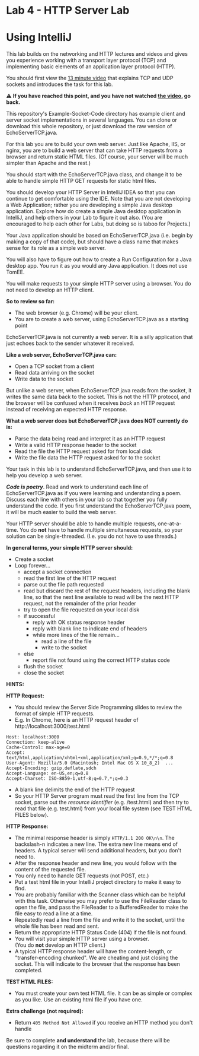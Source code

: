 # Lab 4 - HTTP Server Lab
# Using IntelliJ

This lab builds on the networking and HTTP lectures and videos and gives you experience working with a transport layer protocol (TCP) and implementing basic elements of an application layer protocol (HTTP).

You should first view the [13 minute video](http://heinzcollege.mediasite.com/Mediasite/Play/21d1939d54f04444b042e45fc923742e1d)
 that explains TCP and UDP sockets and introduces the task for this lab.

:warning: **If you have reached this point, and you have not watched [the video](http://heinzcollege.mediasite.com/Mediasite/Play/21d1939d54f04444b042e45fc923742e1d), go back.**

This repository's Example-Socket-Code directory has example client and server socket implementations in several languages. You can clone or download this whole repository, or just download the raw version of EchoServerTCP.java.

For this lab you are to build your own web server. Just like Apache, IIS, or nginx, you are to build a web server that can take HTTP requests from a browser and return static HTML files. (Of course, your server will be much simpler than Apache and the rest.)

You should start with the EchoServerTCP.java class, and change it to be able to handle simple HTTP GET requests for static html files.

You should develop your HTTP Server in IntelliJ IDEA so that you can continue to get comfortable using the IDE. Note that you are not developing a Web Application; rather you are developing a simple Java desktop application. Explore how do create a simple Java desktop application in IntelliJ, and help others in your Lab to figure it out also. (You are encouraged to help each other for Labs, but doing so is taboo for Projects.)

Your Java application should be based on EchoServerTCP.java (i.e. begin by making a copy of that code), but should have a class name that makes sense for its role as a simple web server.

You will also have to figure out how to create a Run Configuration for a Java desktop app. You run it as you would any Java application. It does not use TomEE.

You will make requests to your simple HTTP server using a browser. You do not need to develop an HTTP client.

**So to review so far:**
* The web browser (e.g. Chrome) will be your client.
* You are to create a web server, using EchoServerTCP.java as a starting point

EchoServerTCP.java is not currently a web server. It is a silly application
that just echoes back to the sender whatever it received.

**Like a web server, EchoServerTCP.java can:**
* Open a TCP socket from a client
* Read data arriving on the socket
* Write data to the socket

But unlike a web server, when EchoServerTCP.java reads from the socket, it
writes the same data back to the socket. This is not the HTTP protocol, and the browser will be confused when it receives _back_ an HTTP request instead of receiving an expected HTTP response.

**What a web server does but EchoServerTCP.java does NOT currently do is:**
* Parse the data being read and interpret it as an HTTP request
* Write a valid HTTP response header to the socket
* Read the file the HTTP request asked for from local disk
* Write the file data the HTTP request asked for to the socket

Your task in this lab is to understand EchoServerTCP.java, and then use it to
help you develop a web server.

**_Code is poetry_**. Read and work to understand each line of EchoServerTCP.java as if you were learning and understanding a poem. Discuss each line with others in your lab so that together you fully understand the code. If you first understand the EchoServerTCP.java poem, it will be much easier to build the web server.

Your HTTP server should be able to handle multiple requests, one-at-a-time. You do **not** have to handle multiple simultaneous requests, so your solution can be single-threaded. (I.e. you do not have to use threads.)

**In general terms, your simple HTTP server should:**

* Create a socket
* Loop forever...
  * accept a socket connection
  * read the first line of the HTTP request
  * parse out the file path requested<br>
  * read but discard the rest of the request headers, including the blank line, so that the next line available to read will be the next HTTP request, not the remainder of the prior header
  * try to open the file requested on your local disk
  * if successful
    * reply with OK status response header
    * reply with blank line to indicate end of headers
    * while more lines of the file remain...
      * read a line of the file
      * write to the socket
  * else
     * report file not found using the correct HTTP status code
  * flush the socket
  * close the socket

**HINTS:**

**HTTP Request:**
  * You should review the Server Side Programming slides to review the format of simple HTTP requests.
  * E.g. In Chrome, here is an HTTP request header of http://localhost:3000/test.html
```GET /test.html HTTP/1.1
Host: localhost:3000
Connection: keep-alive
Cache-Control: max-age=0
Accept: text/html,application/xhtml+xml,application/xml;q=0.9,*/*;q=0.8
User-Agent: Mozilla/5.0 (Macintosh; Intel Mac OS X 10_8_2)  ...
Accept-Encoding: gzip,deflate,sdch
Accept-Language: en-US,en;q=0.8
Accept-Charset: ISO-8859-1,utf-8;q=0.7,*;q=0.3
```

  * A blank line delimits the end of the HTTP request
  * So your HTTP Server program must read the first line from the TCP socket, parse out the *resource identifier* (e.g. /test.html) and then try to read that file (e.g. test.html) from your local file system (see TEST HTML FILES below).

**HTTP Response:**

* The minimal response header is simply ```HTTP/1.1 200 OK\n\n```.  The backslash-n indicates a new line. The extra new line means end of headers. A typical server will send additional headers, but you don't need to.
* After the response header and new line, you would follow with the content of the requested file.
* You only need to handle GET requests (not POST, etc.)
* Put a test html file in your IntelliJ project directory to make it easy to find.
* You are probably familiar with the Scanner class which can be helpful with this task. Otherwise you may prefer to use the FileReader class to open the file, and pass the FileReader to a BufferedReader to make the file easy to read a line at a time.
* Repeatedly read a line from the file and write it to the socket, until the whole file has been read and sent.
* Return the appropriate HTTP Status Code (404) if the file is not found.
* You will visit your simple HTTP server using a browser.<br>
(You do **not** develop an HTTP client.)
* A typical HTTP response header will have the content-length, or "transfer-encoding chunked". We are cheating and just closing the socket. This will indicate to the browser that the response has been completed.

**TEST HTML FILES:**
* You must create your own test HTML file. It can be as simple or complex as you like. Use an existing html file if you have one.

**Extra challenge (not required):**
* Return ```405 Method Not Allowed``` if you receive an HTTP method you don't handle

Be sure to complete **and understand** the lab, because there will be questions regarding it on the midterm and/or final.
